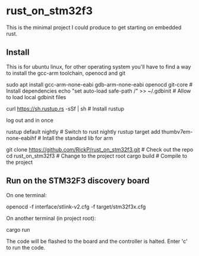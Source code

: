 # rust_on_stm32f3

This is the minimal project I could produce to get starting on embedded rust.

## Install

This is for ubuntu linux, for other operating system you'll have to find a way to install the gcc-arm toolchain, openocd and git

   sudo apt install gcc-arm-none-eabi gdb-arm-none-eabi openocd git-core # Install dependencies
   echo "set auto-load safe-path /" >> ~/.gdbinit # Allow to load local gdbinit files
   
   curl https://sh.rustup.rs -sSf | sh # Install rustup
  
 log out and in once
 
   rustup default nightly # Switch to rust nightly
   rustup target add thumbv7em-none-eabihf # Intall the standard lib for arm
   
   git clone https://github.com/RickP/rust_on_stm32f3.git # Check out the repo
   cd rust_on_stm32f3 # Change to the project root
   cargo build # Compile to the project

## Run on the STM32F3 discovery board

On one terminal:

   openocd -f interface/stlink-v2.cfg -f target/stm32f3x.cfg
   
On another terminal (in project root):

   cargo run
   
The code will be flashed to the board and the controller is halted. Enter 'c' to run the code.
